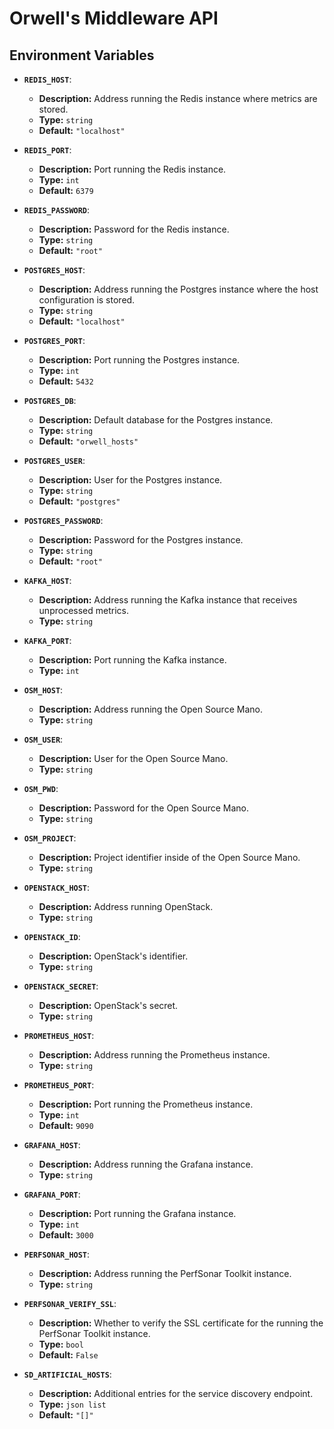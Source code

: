 # Orwell's Middleware API

## Environment Variables

- **`REDIS_HOST`**:
    - **Description:** Address running the Redis instance where metrics are stored.
    - **Type:** `string`
    - **Default:** `"localhost"`

- **`REDIS_PORT`**:
    - **Description:** Port running the Redis instance.
    - **Type:** `int`
    - **Default:** `6379`

- **`REDIS_PASSWORD`**:
    - **Description:** Password for the Redis instance.
    - **Type:** `string`
    - **Default:** `"root"`

- **`POSTGRES_HOST`**:
    - **Description:** Address running the Postgres instance where the host configuration is stored.
    - **Type:** `string`
    - **Default:** `"localhost"`

- **`POSTGRES_PORT`**:
    - **Description:** Port running the Postgres instance.
    - **Type:** `int`
    - **Default:** `5432`

- **`POSTGRES_DB`**:
    - **Description:** Default database for the Postgres instance.
    - **Type:** `string`
    - **Default:** `"orwell_hosts"`

- **`POSTGRES_USER`**:
    - **Description:** User for the Postgres instance.
    - **Type:** `string`
    - **Default:** `"postgres"`

- **`POSTGRES_PASSWORD`**:
    - **Description:** Password for the Postgres instance.
    - **Type:** `string`
    - **Default:** `"root"`

- **`KAFKA_HOST`**:
    - **Description:** Address running the Kafka instance that receives unprocessed metrics.
    - **Type:** `string`

- **`KAFKA_PORT`**:
    - **Description:** Port running the Kafka instance.
    - **Type:** `int`

- **`OSM_HOST`**:
    - **Description:** Address running the Open Source Mano.
    - **Type:** `string`

- **`OSM_USER`**:
    - **Description:** User for the Open Source Mano.
    - **Type:** `string`

- **`OSM_PWD`**:
    - **Description:** Password for the Open Source Mano.
    - **Type:** `string`

- **`OSM_PROJECT`**:
    - **Description:** Project identifier inside of the Open Source Mano.
    - **Type:** `string`

- **`OPENSTACK_HOST`**:
    - **Description:** Address running OpenStack.
    - **Type:** `string`

- **`OPENSTACK_ID`**:
    - **Description:** OpenStack's identifier.
    - **Type:** `string`

- **`OPENSTACK_SECRET`**:
    - **Description:** OpenStack's secret.
    - **Type:** `string`

- **`PROMETHEUS_HOST`**:
    - **Description:** Address running the Prometheus instance.
    - **Type:** `string`

- **`PROMETHEUS_PORT`**:
    - **Description:** Port running the Prometheus instance.
    - **Type:** `int`
    - **Default:** `9090`

- **`GRAFANA_HOST`**:
    - **Description:** Address running the Grafana instance.
    - **Type:** `string`

- **`GRAFANA_PORT`**:
    - **Description:** Port running the Grafana instance.
    - **Type:** `int`
    - **Default:** `3000`

- **`PERFSONAR_HOST`**:
    - **Description:** Address running the PerfSonar Toolkit instance.
    - **Type:** `string`

- **`PERFSONAR_VERIFY_SSL`**:
    - **Description:** Whether to verify the SSL certificate for the running the PerfSonar Toolkit instance.
    - **Type:** `bool`
    - **Default:** `False`

- **`SD_ARTIFICIAL_HOSTS`**:
    - **Description:** Additional entries for the service discovery endpoint.
    - **Type:** `json list`
    - **Default:** `"[]"`
